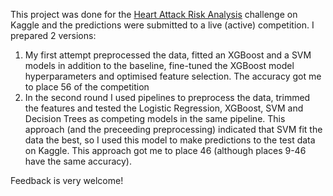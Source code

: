This project was done for the [Heart Attack Risk Analysis](https://www.kaggle.com/competitions/heart-attack-risk-analysis/overview) challenge on Kaggle and the predictions were submitted to a live (active) competition. I prepared 2 versions: 
1. My first attempt preprocessed the data, fitted an XGBoost and a SVM models in addition to the baseline, fine-tuned the XGBoost model hyperparameters and optimised feature selection. The accuracy got me to place 56 of the competition 
2. In the second round I used pipelines to preprocess the data, trimmed the features and tested the Logistic Regression, XGBoost, SVM and Decision Trees as competing models in the same pipeline. This approach (and the preceeding preprocessing) indicated that SVM fit the data the best, so I used this model to make predictions to the test data on Kaggle. This approach got me to place 46 (although places 9-46 have the same accuracy). 

Feedback is very welcome!


